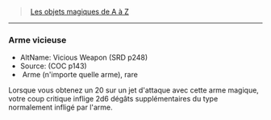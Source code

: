﻿---
!MagicItem
Type: Arme (n'importe quelle arme)
Rarity: rare
Id: magicitems_az_hd.md#arme-vicieuse
ParentLink: magicitems_az_hd.md#les-objets-magiques-de-a-à-z
Name: Arme vicieuse
ParentName: Les objets magiques de A à Z
NameLevel: 3
AltName: Vicious Weapon (SRD p248)
Source: (COC p143)
Attributes: {}
---
> [Les objets magiques de A à Z](hd_magicitems_az_les_objets_magiques_de_a_a_z.md)

---

### Arme vicieuse

- AltName: Vicious Weapon (SRD p248)
- Source: (COC p143)
-  Arme (n'importe quelle arme), rare

Lorsque vous obtenez un 20 sur un jet d'attaque avec cette arme magique, votre coup critique inflige 2d6 dégâts supplémentaires du type normalement infligé par l'arme.

